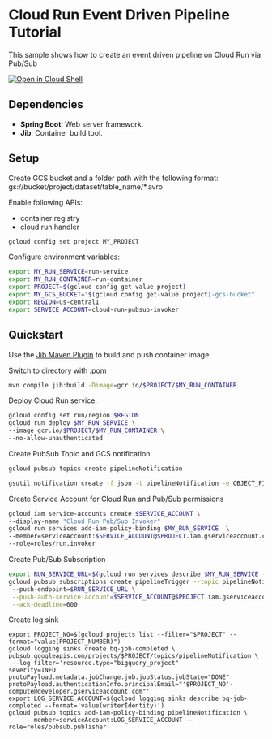 # Cloud Run Event Driven Pipeline Tutorial

This sample shows how to create an event driven pipeline on Cloud Run via Pub/Sub

[![Open in Cloud Shell](https://gstatic.com/cloudssh/images/open-btn.png)](https://ssh.cloud.google.com/cloudshell/open?cloudshell_git_repo=https://github.com/yrvine-g/event-driven-pipeline&cloudshell_tutorial=pipeline/pubsub/README.md)



## Dependencies

* **Spring Boot**: Web server framework.
* **Jib**: Container build tool.

## Setup
Create  GCS bucket and a folder path with the following format:
gs://bucket/project/dataset/table_name/*.avro

Enable following APIs: 
* container registry 
* cloud run handler

```sh
gcloud config set project MY_PROJECT
```

Configure environment variables:

```sh
export MY_RUN_SERVICE=run-service
export MY_RUN_CONTAINER=run-container
export PROJECT=$(gcloud config get-value project)
export MY_GCS_BUCKET="$(gcloud config get-value project)-gcs-bucket"
export REGION=us-central1
export SERVICE_ACCOUNT=cloud-run-pubsub-invoker
```

## Quickstart

Use the [Jib Maven Plugin](https://github.com/GoogleContainerTools/jib/tree/master/jib-maven-plugin) to build and push container image:

Switch to directory with .pom

```sh
mvn compile jib:build -Dimage=gcr.io/$PROJECT/$MY_RUN_CONTAINER
```

Deploy Cloud Run service:
```sh
gcloud config set run/region $REGION
gcloud run deploy $MY_RUN_SERVICE \
--image gcr.io/$PROJECT/$MY_RUN_CONTAINER \
--no-allow-unauthenticated
```


Create PubSub Topic and GCS notification
```sh
gcloud pubsub topics create pipelineNotification

gsutil notification create -f json -t pipelineNotification -e OBJECT_FINALIZE gs://"$MY_GCS_BUCKET"
```


Create Service Account for Cloud Run and Pub/Sub permissions
```sh
gcloud iam service-accounts create $SERVICE_ACCOUNT \
--display-name "Cloud Run Pub/Sub Invoker"
gcloud run services add-iam-policy-binding $MY_RUN_SERVICE  \ 
--member=serviceAccount:$SERVICE_ACCOUNT@$PROJECT.iam.gserviceaccount.com \
--role=roles/run.invoker
```

Create Pub/Sub Subscription
```sh
export RUN_SERVICE_URL=$(gcloud run services describe $MY_RUN_SERVICE --format='value(status.url)')
gcloud pubsub subscriptions create pipelineTrigger --topic pipelineNotification \  
 --push-endpoint=$RUN_SERVICE_URL \
 --push-auth-service-account=$SERVICE_ACCOUNT@$PROJECT.iam.gserviceaccount.com \
 --ack-deadline=600
```


Create log sink
```shell
export PROJECT_NO=$(gcloud projects list --filter="$PROJECT" --format="value(PROJECT_NUMBER)")
gcloud logging sinks create bq-job-completed \
pubsub.googleapis.com/projects/$PROJECT/topics/pipelineNotification \
 --log-filter='resource.type="bigquery_project" 
severity=INFO 
protoPayload.metadata.jobChange.job.jobStatus.jobState="DONE" 
protoPayload.authenticationInfo.principalEmail="'$PROJECT_NO'-compute@developer.gserviceaccount.com"'
export LOG_SERVICE_ACCOUNT=$(gcloud logging sinks describe bq-job-completed --format='value(writerIdentity)')
gcloud pubsub topics add-iam-policy-binding pipelineNotification \
     --member=serviceAccount:LOG_SERVICE_ACCOUNT --role=roles/pubsub.publisher 
```
